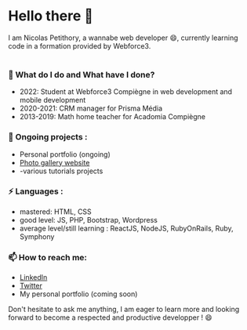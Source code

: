 # Hello there 👋

I am Nicolas Petithory, a wannabe web developer 😄, currently learning code in a formation provided by Webforce3.
<br>
<br>

### 🌱 What do I do and What have I done?<br>

- 2022: Student at Webforce3 Compiègne in web development and mobile development
- 2020-2021: CRM manager for Prisma Média
- 2013-2019: Math home teacher for Acadomia Compiègne


### 🔭 Ongoing projects :<br> 

- Personal portfolio (ongoing)
- [Photo gallery website](https://lesvoyagesdephilippe.site/)
- -various tutorials projects


### ⚡ Languages :<br>

- mastered: HTML, CSS
- good level: JS, PHP, Bootstrap, Wordpress
- average level/still learning : ReactJS, NodeJS, RubyOnRails, Ruby, Symphony 


### 📫 How to reach me:<br> 

- [LinkedIn](https://www.linkedin.com/in/nicolas-petithory/)
- [Twitter](https://twitter.com/NPetithory) 
- My personal portfolio (coming soon) 

Don't hesitate to ask me anything, I am eager to learn more and looking forward to become a respected and productive developper ! 😄


